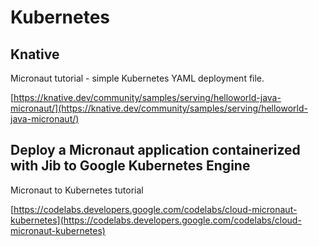 # Kubernetes

## Knative
Micronaut tutorial - simple Kubernetes YAML deployment file.

[https://knative.dev/community/samples/serving/helloworld-java-micronaut/](https://knative.dev/community/samples/serving/helloworld-java-micronaut/)

## Deploy a Micronaut application containerized with Jib to Google Kubernetes Engine
Micronaut to Kubernetes tutorial

[https://codelabs.developers.google.com/codelabs/cloud-micronaut-kubernetes](https://codelabs.developers.google.com/codelabs/cloud-micronaut-kubernetes)